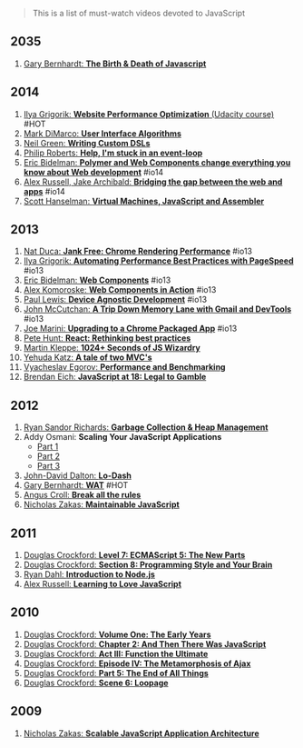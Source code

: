 > This is a list of must-watch videos devoted to JavaScript

## 2035
1. [Gary Bernhardt: **The Birth & Death of Javascript**](https://www.destroyallsoftware.com/talks/the-birth-and-death-of-javascript)

## 2014
1. [Ilya Grigorik: **Website Performance Optimization** (Udacity course)](https://www.udacity.com/course/ud884) #HOT
1. [Mark DiMarco: **User Interface Algorithms**](https://www.youtube.com/watch?v=90NsjKvz9Ns&index=2&list=PL37ZVnwpeshFXOP2lqCUykYPXYNsK_fgN)
1. [Neil Green: **Writing Custom DSLs**](https://www.youtube.com/watch?v=lm4jEcnWeKI&index=11&list=PL37ZVnwpeshFXOP2lqCUykYPXYNsK_fgN)
1. [Philip Roberts: **Help, I'm stuck in an event-loop**](http://vimeo.com/96425312)
1. [Eric Bidelman: **Polymer and Web Components change everything you know about Web development**](https://www.youtube.com/watch?v=8OJ7ih8EE7s) #io14 
1. [Alex Russell, Jake Archibald: **Bridging the gap between the web and apps**](https://www.youtube.com/watch?v=_yy0CDLnhMA) #io14
1. [Scott Hanselman: **Virtual Machines, JavaScript and Assembler**](https://www.youtube.com/watch?v=UzyoT4DziQ4)

## 2013
1. [Nat Duca: **Jank Free: Chrome Rendering Performance**](https://www.youtube.com/watch?v=n8ep4leoN9A&feature=youtu.be) #io13
1. [Ilya Grigorik: **Automating Performance Best Practices with PageSpeed**](https://www.youtube.com/watch?v=uR5urTx8S4E&feature=youtu.be) #io13
1. [Eric Bidelman: **Web Components**](https://www.youtube.com/watch?v=fqULJBBEVQE&feature=youtu.be) #io13
1. [Alex Komoroske: **Web Components in Action**](https://www.youtube.com/watch?v=0g0oOOT86NY&feature=youtu.be) #io13
1. [Paul Lewis: **Device Agnostic Development**](https://www.youtube.com/watch?v=055ekKZk7mc&feature=youtu.be) #io13
1. [John McCutchan: **A Trip Down Memory Lane with Gmail and DevTools**](https://www.youtube.com/watch?v=x9Jlu_h_Lyw&feature=youtu.be) #io13
1. [Joe Marini: **Upgrading to a Chrome Packaged App**](https://www.youtube.com/watch?v=e0W2szZ2qhg&feature=youtu.be) #io13
1. [Pete Hunt: **React: Rethinking best practices**](https://www.youtube.com/watch?v=x7cQ3mrcKaY)
1. [Martin Kleppe: **1024+ Seconds of JS Wizardry**](https://www.youtube.com/watch?v=RTxtiLp1C8Y)
1. [Yehuda Katz: **A tale of two MVC's**](https://www.youtube.com/watch?v=s1dhXamEAKQ)
1. [Vyacheslav Egorov: **Performance and Benchmarking**](https://www.youtube.com/watch?v=65-RbBwZQdU)
1. [Brendan Eich: **JavaScript at 18: Legal to Gamble**](https://www.youtube.com/watch?v=qrf9ONmtXbM)

## 2012
1. [Ryan Sandor Richards: **Garbage Collection & Heap Management**](http://vimeo.com/45140516)
1. Addy Osmani: **Scaling Your JavaScript Applications** 
	* [Part 1](http://vimeo.com/35924671)
	* [Part 2](http://vimeo.com/35924733) 
	* [Part 3](http://vimeo.com/35990666)
1. [John-David Dalton: **Lo-Dash**](https://www.youtube.com/watch?v=dpPy4f_SeEk)
1. [Gary Bernhardt: **WAT**](https://www.destroyallsoftware.com/talks/wat) #HOT
1. [Angus Croll: **Break all the rules**](https://www.youtube.com/watch?v=MFtijdklZDo)
1. [Nicholas Zakas: **Maintainable JavaScript**](https://www.youtube.com/watch?v=c-kav7Tf834)

## 2011
1. [Douglas Crockford: **Level 7: ECMAScript 5: The New Parts**](https://www.youtube.com/watch?v=UTEqr0IlFKY)
1. [Douglas Crockford: **Section 8: Programming Style and Your Brain**](https://www.youtube.com/watch?v=taaEzHI9xyY)
1. [Ryan Dahl: **Introduction to Node.js**](https://www.youtube.com/watch?v=jo_B4LTHi3I)
1. [Alex Russell: **Learning to Love JavaScript**](https://www.youtube.com/watch?v=seX7jYI96GE)

## 2010
1. [Douglas Crockford: **Volume One: The Early Years**](https://www.youtube.com/watch?v=JxAXlJEmNMg)
1. [Douglas Crockford: **Chapter 2: And Then There Was JavaScript**](https://www.youtube.com/watch?v=RO1Wnu-xKoY)
1. [Douglas Crockford: **Act III: Function the Ultimate**](https://www.youtube.com/watch?v=ya4UHuXNygM)
1. [Douglas Crockford: **Episode IV: The Metamorphosis of Ajax**](https://www.youtube.com/watch?v=Fv9qT9joc0M)
1. [Douglas Crockford: **Part 5: The End of All Things**](https://www.youtube.com/watch?v=47Ceot8yqeI)
1. [Douglas Crockford: **Scene 6: Loopage**](https://www.youtube.com/watch?v=QgwSUtYSUqA)

## 2009
1. [Nicholas Zakas: **Scalable JavaScript Application Architecture**](https://www.youtube.com/watch?v=vXjVFPosQHw)
